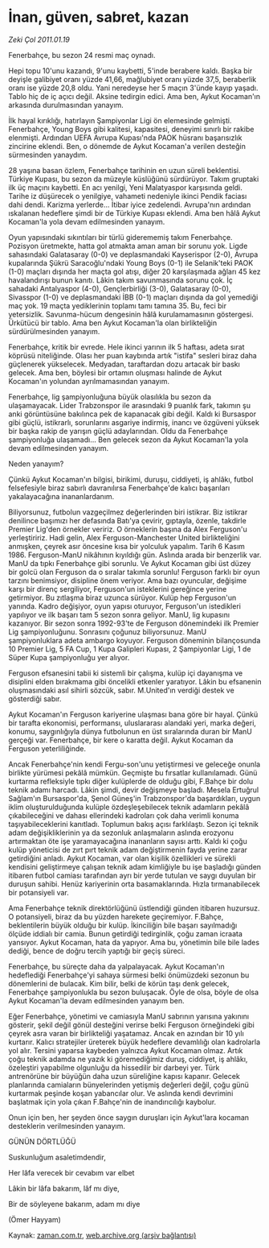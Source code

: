 # İnan, güven, sabret, kazan

*Zeki Çol 2011.01.19*

<td class="columnist-detail">
<p>Fenerbahçe, bu sezon 24 resmi maç oynadı.</p>
<p>
<div id="haberMetinDiv">
<p>Hepi topu 10'unu kazandı, 9'unu kaybetti, 5'inde berabere kaldı. Başka bir deyişle galibiyet oranı yüzde 41,66, mağlubiyet oranı yüzde 37,5, beraberlik oranı ise yüzde 20,8 oldu. Yani neredeyse her 5 maçın 3'ünde kayıp yaşadı. Tablo hiç de iç açıcı değil. Aksine tedirgin edici. Ama ben, Aykut Kocaman'ın arkasında durulmasından yanayım.
<p>İlk hayal kırıklığı, hatırlayın Şampiyonlar Ligi ön elemesinde gelmişti. Fenerbahçe, Young Boys gibi kalitesi, kapasitesi, deneyimi sınırlı bir rakibe elenmişti. Ardından UEFA Avrupa Kupası'nda PAOK hüsranı başarısızlık zincirine eklendi. Ben, o dönemde de Aykut Kocaman'a verilen desteğin sürmesinden yanaydım.
<p>28 yaşına basan özlem, Fenerbahçe tarihinin en uzun süreli beklentisi. Türkiye Kupası, bu sezon da müzeyle küslüğünü sürdürüyor. Takım gruptaki ilk üç maçını kaybetti. En acı yenilgi, Yeni Malatyaspor karşısında geldi. Tarihe iz düşürecek o yenilgiye, vahameti nedeniyle ikinci Pendik faciası dahi dendi. Karizma yerlerde... İtibar iyice zedelendi. Avrupa'nın ardından ıskalanan hedeflere şimdi bir de Türkiye Kupası eklendi. Ama ben hâlâ Aykut Kocaman'la yola devam edilmesinden yanayım.
<p>Oyun yapısındaki sıkıntıları bir türlü giderememiş takım Fenerbahçe. Pozisyon üretmekte, hatta gol atmakta aman aman bir sorunu yok. Ligde sahasındaki Galatasaray (0-0) ve deplasmandaki Kayserispor (2-0), Avrupa kupalarında Şükrü Saracoğlu'ndaki Young Boys (0-1) ile Selanik'teki PAOK (1-0) maçları dışında her maçta gol atışı, diğer 20 karşılaşmada ağları 45 kez havalandırışı bunun kanıtı. Lâkin takım savunmasında sorunu çok. İç sahadaki Antalyaspor (4-0), Gençlerbirliği (3-0), Galatasaray (0-0), Sivasspor (1-0) ve deplasmandaki İBB (0-1) maçları dışında da gol yemediği maç yok. 19 maçta yediklerinin toplamı tamı tamına 35. Bu, feci bir yetersizlik. Savunma-hücum dengesinin hâlâ kurulamamasının göstergesi. Ürkütücü bir tablo. Ama ben Aykut Kocaman'la olan birlikteliğin sürdürülmesinden yanayım.
<p>Fenerbahçe, kritik bir evrede. Hele ikinci yarının ilk 5 haftası, adeta sırat köprüsü niteliğinde. Olası her puan kaybında artık "istifa" sesleri biraz daha güçlenerek yükselecek. Medyadan, taraftardan dozu artacak bir baskı gelecek. Ama ben, böylesi bir ortamın oluşması halinde de Aykut Kocaman'ın yolundan ayrılmamasından yanayım.
<p>Fenerbahçe, lig şampiyonluğuna büyük olasılıkla bu sezon da ulaşamayacak. Lider Trabzonspor ile arasındaki 9 puanlık fark, takımın şu anki görüntüsüne bakılınca pek de kapanacak gibi değil. Kaldı ki Bursaspor gibi güçlü, istikrarlı, sorunlarını asgariye indirmiş, inancı ve özgüveni yüksek bir başka rakip de yarışın güçlü adaylarından. Oldu da Fenerbahçe şampiyonluğa ulaşamadı... Ben gelecek sezon da Aykut Kocaman'la yola devam edilmesinden yanayım.
<p>Neden yanayım?
<p>Çünkü Aykut Kocaman'ın bilgisi, birikimi, duruşu, ciddiyeti, iş ahlâkı, futbol felsefesiyle biraz sabırlı davranılırsa Fenerbahçe'de kalıcı başarıları yakalayacağına inananlardanım.
<p>Biliyorsunuz, futbolun vazgeçilmez değerlerinden biri istikrar. Biz istikrar denilince başımızı her defasında Batı'ya çevirir, gıptayla, özenle, takdirle Premier Lig'den örnekler veririz. O örneklerin başına da Alex Ferguson'u yerleştiririz. Hadi gelin, Alex Ferguson-Manchester United birlikteliğini anmışken, çeyrek asır öncesine kısa bir yolculuk yapalım. Tarih 6 Kasım 1986. Ferguson-ManU nikâhının kıyıldığı gün. Aslında arada bir benzerlik var. ManU da tıpkı Fenerbahçe gibi sorunlu. Ve Aykut Kocaman gibi üst düzey bir golcü olan Ferguson da o sıralar takımla sorunlu! Ferguson farklı bir oyun tarzını benimsiyor, disipline önem veriyor. Ama bazı oyuncular, değişime karşı bir direnç sergiliyor, Ferguson'un isteklerini gereğince yerine getirmiyor. Bu zıtlaşma biraz uzunca sürüyor. Kulüp hep Ferguson'un yanında. Kadro değişiyor, oyun yapısı oturuyor, Ferguson'un istedikleri yapılıyor ve ilk başarı tam 5 sezon sonra geliyor. ManU, lig kupasını kazanıyor. Bir sezon sonra 1992-93'te de Ferguson dönemindeki ilk Premier Lig şampiyonluğunu. Sonrasını çoğunuz biliyorsunuz. ManU şampiyonluklara adeta ambargo koyuyor. Ferguson döneminin bilançosunda 10 Premier Lig, 5 FA Cup, 1 Kupa Galipleri Kupası, 2 Şampiyonlar Ligi, 1 de Süper Kupa şampiyonluğu yer alıyor. 
<p>Ferguson efsanesini tabii ki sistemli bir çalışma, kulüp içi dayanışma ve disiplini elden bırakmama gibi öncelikli etkenler yaratıyor. Lâkin bu efsanenin oluşmasındaki asıl sihirli sözcük, sabır. M.United'ın verdiği destek ve gösterdiği sabır.
<p>Aykut Kocaman'ın Ferguson kariyerine ulaşması bana göre bir hayal. Çünkü bir tarafta ekonomisi, performansı, uluslararası alandaki yeri, marka değeri, konumu, saygınlığıyla dünya futbolunun en üst sıralarında duran bir ManU gerçeği var. Fenerbahçe, bir kere o karatta değil. Aykut Kocaman da Ferguson yeterliliğinde.
<p>Ancak Fenerbahçe'nin kendi Fergu-son'unu yetiştirmesi ve geleceğe onunla birlikte yürümesi pekâlâ mümkün. Geçmişte bu fırsatlar kullanılamadı. Günü kurtarma refleksiyle tıpkı diğer kulüplerde de olduğu gibi, F.Bahçe bir dolu teknik adamı harcadı. Lâkin şimdi, devir değişmeye başladı. Mesela Ertuğrul Sağlam'ın Bursaspor'da, Şenol Güneş'in Trabzonspor'da başardıkları, uygun iklim oluşturulduğunda kulüple özdeşleşebilecek teknik adamların pekâlâ çıkabileceğini ve dahası ellerindeki kadroları çok daha verimli konuma taşıyabileceklerini kanıtladı. Toplumun bakış açısı farklılaştı. Sezon içi teknik adam değişikliklerinin ya da sezonluk anlaşmaların aslında erozyonu artırmaktan öte işe yaramayacağına inananların sayısı arttı. Kaldı ki çoğu kulüp yöneticisi de zırt pırt teknik adam değiştirmenin fayda yerine zarar getirdiğini anladı. Aykut Kocaman, var olan kişilik özellikleri ve sürekli kendisini geliştirmeye çalışan teknik adam kimliğiyle bu işe başladığı günden itibaren futbol camiası tarafından ayrı bir yerde tutulan ve saygı duyulan bir duruşun sahibi. Henüz kariyerinin orta basamaklarında. Hızla tırmanabilecek bir potansiyeli var.
<p>Ama Fenerbahçe teknik direktörlüğünü üstlendiği günden itibaren huzursuz. O potansiyeli, biraz da bu yüzden harekete geçiremiyor. F.Bahçe, beklentilerin büyük olduğu bir kulüp. İkinciliğin bile başarı sayılmadığı ölçüde iddialı bir camia. Bunun getirdiği tedirginlik, çoğu zaman icraata yansıyor. Aykut Kocaman, hata da yapıyor. Ama bu, yönetimin bile bile lades dediği, bence de doğru tercih yaptığı bir geçiş süreci.
<p>Fenerbahçe, bu süreçte daha da yalpalayacak. Aykut Kocaman'ın hedeflediği Fenerbahçe'yi sahaya sürmesi belki önümüzdeki sezonun bu dönemlerini de bulacak. Kim bilir, belki de körün taşı denk gelecek, Fenerbahçe şampiyonlukla bu sezon buluşacak. Öyle de olsa, böyle de olsa Aykut Kocaman'la devam edilmesinden yanayım ben.
<p>Eğer Fenerbahçe, yönetimi ve camiasıyla ManU sabrının yarısına yakınını gösterir, şekil değil gönül desteğini verirse belki Ferguson örneğindeki gibi çeyrek asra varan bir birlikteliği yaşatamaz. Ancak en azından bir 10 yılı kurtarır. Kalıcı stratejiler üreterek büyük hedeflere devamlılığı olan kadrolarla yol alır. Tersini yaparsa kaybeden yalnızca Aykut Kocaman olmaz. Artık çoğu teknik adamda ne yazık ki göremediğimiz duruş, ciddiyet, iş ahlâkı, özeleştiri yapabilme olgunluğu da hissedilir bir darbeyi yer. Türk antrenörüne bir büyüğün daha uzun süreliğine kapısı kapanır. Gelecek planlarında camiaların bünyelerinden yetişmiş değerleri değil, çoğu günü kurtarmak peşinde koşan yabancılar olur. Ve aslında kendi devrimini başlatmak için yola çıkan F.Bahçe'nin de inandırıcılığı kaybolur.
<p>Onun için ben, her şeyden önce saygın duruşları için Aykut'lara kocaman desteklerin verilmesinden yanayım.
<p>
<p>GÜNÜN DÖRTLÜĞÜ
<p>Suskunluğum asaletimdendir,
<p>Her lâfa verecek bir cevabım var elbet
<p>Lâkin bir lâfa bakarım, lâf mı diye,
<p>Bir de söyleyene bakarım, adam mı diye
<p>(Ömer Hayyam) </p></p></p></p></p></p></p></p></p></p></p></p></p></p></p></p></p></p></p></p></p></p></p></div>
</p>
<a href="http://web.archive.org/web/20110128052927/mailto:/">
</a></td>

Kaynak: [zaman.com.tr](http://zaman.com.tr/yazar.do?yazino=1080965), [web.archive.org (arşiv bağlantısı)](http://web.archive.org/web/20110128052927/http://www.zaman.com.tr:80/yazar.do?yazino=1080965)
